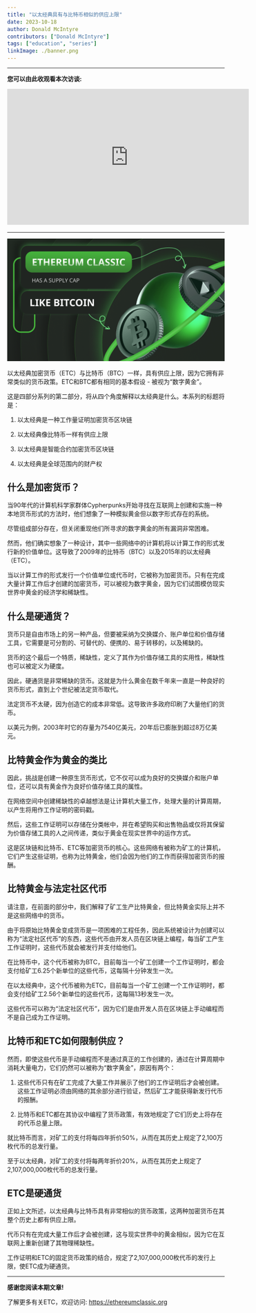 ```yaml
---
title: "以太经典具有与比特币相似的供应上限"
date: 2023-10-18
author: Donald McIntyre
contributors: ["Donald McIntyre"]
tags: ["education", "series"]
linkImage: ./banner.png
---
```


---
**您可以由此收观看本次访谈:**

<iframe width="560" height="315" src="https://www.youtube.com/embed/_0pMfKwCH7Y?si=Pkl0tq_DCgVmc03C" title="YouTube video player" frameborder="0" allow="accelerometer; autoplay; clipboard-write; encrypted-media; gyroscope; picture-in-picture; web-share" allowfullscreen></iframe>

---

![](./banner.png)

以太经典加密货币（ETC）与比特币（BTC）一样，具有供应上限，因为它拥有非常类似的货币政策。ETC和BTC都有相同的基本假设 - 被视为“数字黄金”。

这是四部分系列的第二部分，将从四个角度解释以太经典是什么。本系列的标题将是：

1. 以太经典是一种工作量证明加密货币区块链

2. 以太经典像比特币一样有供应上限

3. 以太经典是智能合约加密货币区块链

4. 以太经典是全球范围内的财产权

## 什么是加密货币？

当90年代的计算机科学家群体Cypherpunks开始寻找在互联网上创建和实施一种本地货币形式的方法时，他们想象了一种模拟黄金但以数字形式存在的系统。

尽管组成部分存在，但关闭重现他们所寻求的数字黄金的所有漏洞非常困难。

然而，他们确实想象了一种设计，其中一些网络中的计算机将以计算工作的形式发行新的价值单位。这导致了2009年的比特币（BTC）以及2015年的以太经典（ETC）。

当以计算工作的形式发行一个价值单位或代币时，它被称为加密货币。只有在完成大量计算工作后才创建的加密货币，可以被视为数字黄金，因为它们试图模仿现实世界中黄金的经济学和稀缺性。

## 什么是硬通货？

货币只是自由市场上的另一种产品，但要被采纳为交换媒介、账户单位和价值存储工具，它需要是可分割的、可替代的、便携的、易于转移的，以及稀缺的。

货币的这个最后一个特质，稀缺性，定义了其作为价值存储工具的实用性，稀缺性也可以被定义为硬度。

因此，硬通货是非常稀缺的货币。这就是为什么黄金在数千年来一直是一种良好的货币形式，直到上个世纪被法定货币取代。

法定货币不太硬，因为创造它的成本非常低。这导致许多政府印刷了大量他们的货币。

以美元为例，2003年时它的存量为7540亿美元，20年后已膨胀到超过8万亿美元。

## 比特黄金作为黄金的类比

因此，挑战是创建一种原生货币形式，它不仅可以成为良好的交换媒介和账户单位，还可以具有黄金作为良好价值存储工具的属性。

在网络空间中创建稀缺性的卓越想法是让计算机大量工作，处理大量的计算周期，以产生将用作工作证明的密码戳。

然后，这些工作证明可以存储在分类帐中，并在希望购买和出售物品或仅将其保留为价值存储工具的人之间传递，类似于黄金在现实世界中的运作方式。

这是区块链和比特币、ETC等加密货币的核心。这些网络有被称为矿工的计算机，它们产生这些证明，也称为比特黄金，他们会因为他们的工作而获得加密货币的报酬。

## 比特黄金与法定社区代币

请注意，在前面的部分中，我们解释了矿工生产比特黄金，但比特黄金实际上并不是这些网络中的货币。

由于将原始比特黄金变成货币是一项困难的工程任务，因此系统被设计为创建可以称为“法定社区代币”的东西，这些代币由开发人员在区块链上编程，每当矿工产生工作证明时，这些代币就会被发行并支付给他们。

在比特币中，这个代币被称为BTC，目前每当一个矿工创建一个工作证明时，都会支付给矿工6.25个新单位的这些代币，这每隔十分钟发生一次。

在以太经典中，这个代币被称为ETC，目前每当一个矿工创建一个工作证明时，都会支付给矿工2.56个新单位的这些代币，这每隔13秒发生一次。

这些代币可以称为“法定社区代币”，因为它们是由开发人员在区块链上手动编程而不是自己成为工作证明。

## 比特币和ETC如何限制供应？

然而，即使这些代币是手动编程而不是通过真正的工作创建的，通过在计算周期中消耗大量电力，它们仍然可以被称为“数字黄金”，原因有两个：

1. 这些代币只有在矿工完成了大量工作并展示了他们的工作证明后才会被创建。这些工作证明必须由网络的其余部分进行验证，然后矿工才能获得新发行代币的报酬。

2. 比特币和ETC都在其协议中编程了货币政策，有效地规定了它们历史上将存在的代币总量上限。

就比特币而言，对矿工的支付将每四年折价50%，从而在其历史上规定了2,100万枚代币的总发行量。

至于以太经典，对矿工的支付将每两年折价20%，从而在其历史上规定了2,107,000,000枚代币的总发行量。

## ETC是硬通货

正如上文所述，以太经典与比特币具有非常相似的货币政策，这两种加密货币在其整个历史上都有供应上限。

代币只有在完成大量工作后才会被创建，这与现实世界中的黄金相似，因为它在互联网上重新创建了其物理稀缺性。

工作证明和ETC的固定货币政策的结合，规定了2,107,000,000枚代币的发行上限，使ETC成为硬通货。

---

**感谢您阅读本期文章!**

了解更多有关ETC，欢迎访问: https://ethereumclassic.org
